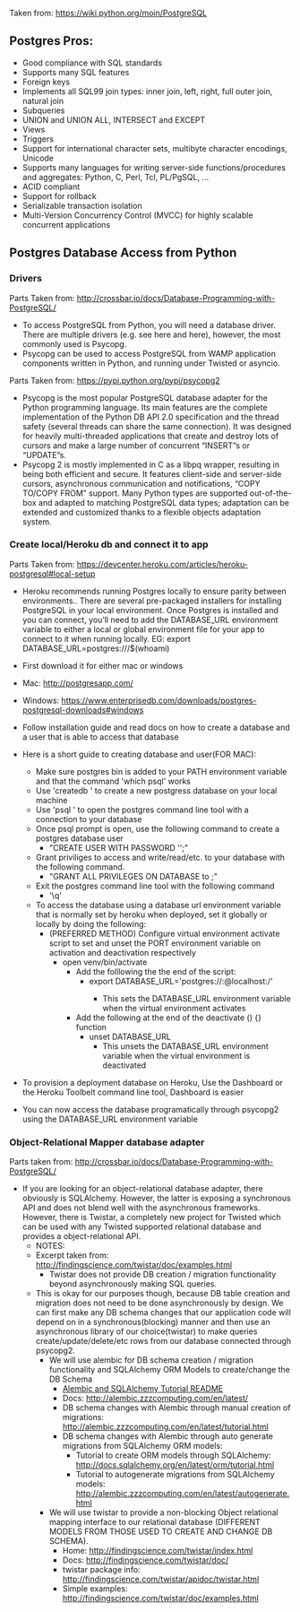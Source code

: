 Taken from: https://wiki.python.org/moin/PostgreSQL

## Postgres Pros:
- Good compliance with SQL standards
- Supports many SQL features
- Foreign keys
- Implements all SQL99 join types: inner join, left, right, full outer join, natural join
- Subqueries
- UNION and UNION ALL, INTERSECT and EXCEPT
- Views
- Triggers
- Support for international character sets, multibyte character encodings, Unicode
- Supports many languages for writing server-side functions/procedures and aggregates: Python, C, Perl, Tcl, PL/PgSQL, ...
- ACID compliant
- Support for rollback
- Serializable transaction isolation
- Multi-Version Concurrency Control (MVCC) for highly scalable concurrent applications

## Postgres Database Access from Python

### Drivers
Parts Taken from: http://crossbar.io/docs/Database-Programming-with-PostgreSQL/

- To access PostgreSQL from Python, you will need a database driver.
  There are multiple drivers (e.g. see here and here), however, the most commonly used is Psycopg.
- Psycopg can be used to access PostgreSQL from WAMP application components written in Python, and running under Twisted or asyncio.

Parts Taken from: https://pypi.python.org/pypi/psycopg2

- Psycopg is the most popular PostgreSQL database adapter for the Python programming language. Its main features are
  the complete implementation of the Python DB API 2.0 specification and the thread safety (several threads can share
  the same connection). It was designed for heavily multi-threaded applications that create and destroy lots of cursors
  and make a large number of concurrent “INSERT”s or “UPDATE”s.
- Psycopg 2 is mostly implemented in C as a libpq wrapper, resulting in being both efficient and secure. It features
  client-side and server-side cursors, asynchronous communication and notifications, “COPY TO/COPY FROM” support. Many
  Python types are supported out-of-the-box and adapted to matching PostgreSQL data types; adaptation can be extended
  and customized thanks to a flexible objects adaptation system.
  
### Create local/Heroku db and connect it to app

Parts Taken from: https://devcenter.heroku.com/articles/heroku-postgresql#local-setup

- Heroku recommends running Postgres locally to ensure parity between environments..
  There are several pre-packaged installers for installing PostgreSQL in your local environment.
  Once Postgres is installed and you can connect, you’ll need to add the DATABASE_URL environment variable to either a
  local or global environment file for your app to connect to it when running locally. EG: export DATABASE_URL=postgres:///$(whoami)
  
- First download it for either mac or windows
- Mac: http://postgresapp.com/
- Windows: https://www.enterprisedb.com/downloads/postgres-postgresql-downloads#windows
- Follow installation guide and read docs on how to create a database and a user that is able to access that database
- Here is a short guide to creating database and user(FOR MAC):
    - Make sure postgres bin is added to your PATH environment variable and that the command 'which psql' works
    - Use 'createdb <database name>' to create a new postgress database on your local machine
    - Use 'psql <database name>' to open the postgres command line tool with a connection to your database
    - Once psql prompt is open, use the following command to create a postgres database user
        - "CREATE USER <username> WITH PASSWORD '<password>';"
    - Grant priviliges to access and write/read/etc. to your database with the following command.
        - "GRANT ALL PRIVILEGES ON DATABASE <database name> to <username>;"
    - Exit the postgres command line tool with the following command
        - '\q'
    - To access the database using a database url environment variable that is normally set by heroku when deployed,
      set it globally or locally by doing the following:
      - (PREFERRED METHOD) Configure virtual environment activate script to set and unset the PORT environment variable on
        activation and deactivation respectively
        - open venv/bin/activate
            - Add the folllowing the the end of the script:
                - export DATABASE_URL='postgres://<username>:<password>@localhost:<port>/<database name>'
                    - This sets the DATABASE_URL environment variable when the virtual environment activates
            - Add the following at the end of the deactivate () {} function
                - unset DATABASE_URL
                    - This unsets the DATABASE_URL environment variable when the virtual environment is deactivated
        
- To provision a deployment database on Heroku, Use the Dashboard or the Heroku Toolbelt command line tool, Dashboard
  is easier
  
- You can now access the database programatically through psycopg2 using the DATABASE_URL environment variable

### Object-Relational Mapper database adapter

Parts taken from: http://crossbar.io/docs/Database-Programming-with-PostgreSQL/

- If you are looking for an object-relational database adapter, there obviously is SQLAlchemy. However, the latter is
  exposing a synchronous API and does not blend well with the asynchronous frameworks. However, there is Twistar, a
  completely new project for Twisted which can be used with any Twisted supported relational database and provides a
  object-relational API.
    - NOTES:
    - Excerpt taken from: http://findingscience.com/twistar/doc/examples.html
        - Twistar does not provide DB creation / migration functionality beyond asynchronously making SQL queries.
    - This is okay for our purposes though, because DB table creation and migration does not need to be done asynchronously
      by design. We can first make any DB schema changes that our application code will depend on in a synchronous(blocking)
      manner and then use an asynchronous library of our choice(twistar) to make queries create/update/delete/etc rows from
      our database connected through psycopg2.
        - We will use alembic for DB schema creation / migration functionality and SQLAlchemy ORM Models to create/change the DB Schema
            - [Alembic and SQLAlchemy Tutorial README](docs/Alembic_SQLAlchemy_tutorial.md)
            - Docs: http://alembic.zzzcomputing.com/en/latest/
            - DB schema changes with Alembic through manual creation of migrations: http://alembic.zzzcomputing.com/en/latest/tutorial.html
            - DB schema changes with Alembic through auto generate migrations from SQLAlchemy ORM models:
                - Tutorial to create ORM models through SQLAlchemy: http://docs.sqlalchemy.org/en/latest/orm/tutorial.html
                - Tutorial to autogenerate migrations from SQLAlchemy models: http://alembic.zzzcomputing.com/en/latest/autogenerate.html
        - We will use twistar to provide a non-blocking Object relational mapping interface to our relational database (DIFFERENT MODELS FROM THOSE USED TO CREATE AND CHANGE DB SCHEMA).
            - Home: http://findingscience.com/twistar/index.html
            - Docs: http://findingscience.com/twistar/doc/
            - twistar package info: http://findingscience.com/twistar/apidoc/twistar.html
            - Simple examples: http://findingscience.com/twistar/doc/examples.html
            
